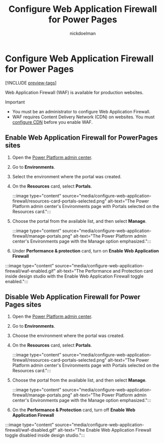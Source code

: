 ﻿---
title: Configure Web Application Firewall for Power Pages
description: Learn how to configure Web Application Firewall on Power Pages.
author: nickdoelman
ms.topic: conceptual
ms.custom: 
ms.date: 09/23/2022
ms.author: ndoelman
ms.reviewer: ndoelman
contributors:
    - nickdoelman
    - ProfessorKendrick
---

# Configure Web Application Firewall for Power Pages

[!INCLUDE [preview-tags](../includes/preview-tags.md)]

Web Application Firewall (WAF) is available for production websites.

>[!IMPORTANT]
> - You must be an administrator to configure Web Application Firewall.
> - WAF requires Content Delivery Network (CDN) on websites. You must [configure CDN](/power-apps/maker/portals/configure/configure-cdn) before you enable WAF.

## Enable Web Application Firewall for PowerPages sites

1. Open the [Power Platform admin center](https://admin.powerplatform.microsoft.com/environments).

1. Go to **Environments**.  

1. Select the environment where the portal was created.

1. On the **Resources** card, select **Portals**.

    :::image type="content" source="media/configure-web-application-firewall/resources-card-portals-selected.png" alt-text="The Power Platform admin center's Environments page with Portals selected on the Resources card.":::

1. Choose the portal from the available list, and then select **Manage**.

    :::image type="content" source="media/configure-web-application-firewall/manage-portals.png" alt-text="The Power Platform admin center's Environments page with the Manage option emphasized.":::

1. Under **Performance & protection** card, turn on **Enable Web Application Firewall**

:::image type="content" source="media/configure-web-application-firewall/waf-enabled.gif" alt-text="The Performance and Protection card inside design studio with the Enable Web Application Firewall toggle enabled.":::

## Disable Web Application Firewall for Power Pages sites

1. Open the [Power Platform admin center](https://admin.powerplatform.microsoft.com/environments).

1. Go to **Environments**.  

1. Choose the environment where the portal was created.

1. On the **Resources** card, select **Portals**.

    :::image type="content" source="media/configure-web-application-firewall/resources-card-portals-selected.png" alt-text="The Power Platform admin center's Environments page with Portals selected on the Resources card.":::

1. Choose the portal from the available list, and then select **Manage**.

    :::image type="content" source="media/configure-web-application-firewall/manage-portals.png" alt-text="The Power Platform admin center's Environments page with the Manage option emphasized.":::

1. On the **Performance & Protection** card, turn off **Enable Web Application Firewall**

:::image type="content" source="media/configure-web-application-firewall/waf-disabled.gif" alt-text="The Enable Web Application Firewall toggle disabled inside design studio.":::